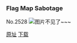 ### Flag Map Sabotage
No.2528
![图片不见了~~~](https://imgs.xkcd.com/comics/flag_map_sabotage.png)

[原址](https://xkcd.com//2528) [下载](https://imgs.xkcd.com/comics/flag_map_sabotage.png)

